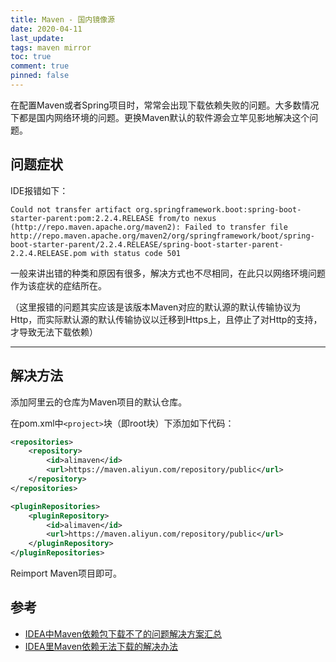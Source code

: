 ```yaml
---
title: Maven - 国内镜像源
date: 2020-04-11
last_update:
tags: maven mirror
toc: true
comment: true
pinned: false
---
```


在配置Maven或者Spring项目时，常常会出现下载依赖失败的问题。大多数情况下都是国内网络环境的问题。更换Maven默认的软件源会立竿见影地解决这个问题。

## 问题症状

IDE报错如下：

```
Could not transfer artifact org.springframework.boot:spring-boot-starter-parent:pom:2.2.4.RELEASE from/to nexus (http://repo.maven.apache.org/maven2): Failed to transfer file http://repo.maven.apache.org/maven2/org/springframework/boot/spring-boot-starter-parent/2.2.4.RELEASE/spring-boot-starter-parent-2.2.4.RELEASE.pom with status code 501
```

一般来讲出错的种类和原因有很多，解决方式也不尽相同，在此只以网络环境问题作为该症状的症结所在。

（这里报错的问题其实应该是该版本Maven对应的默认源的默认传输协议为Http，而实际默认源的默认传输协议以迁移到Https上，且停止了对Http的支持，才导致无法下载依赖）

---

## 解决方法

添加阿里云的仓库为Maven项目的默认仓库。

在pom.xml中`<project>`块（即root块）下添加如下代码：

```xml
<repositories>
	<repository>
    	<id>alimaven</id>
        <url>https://maven.aliyun.com/repository/public</url>
    </repository>
</repositories>

<pluginRepositories>
	<pluginRepository>
		<id>alimaven</id>
        <url>https://maven.aliyun.com/repository/public</url>
    </pluginRepository>
</pluginRepositories>
```

Reimport Maven项目即可。

## 参考

- [IDEA中Maven依赖包下载不了的问题解决方案汇总](https://blog.csdn.net/jwcxs_m/article/details/80076909)
- [IDEA里Maven依赖无法下载的解决办法](https://blog.csdn.net/weixin_36795183/article/details/79408167)


